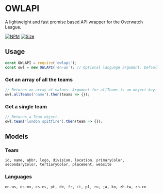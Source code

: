 # OWLAPI

A lightweight and fast promise based API wrapper for the Overwatch League.

[![NPM](https://img.shields.io/npm/v/owlapi.svg?style=popout)](https://www.npmjs.com/package/owlapi) [![Size](https://img.shields.io/bundlephobia/min/owlapi.svg?style=popout)](https://www.npmjs.com/package/owlapi)

## Usage

```javascript
const OWLAPI = require('owlapi');
const owl = new OWLAPI('en-us'); // Optional language argument. Defaults to en-us.
```

### Get an array of all the teams

```javascript
// Returns an array of values. Argument for allTeams is an object key.
owl.allTeams('name').then(teams => {});
```

### Get a single team

```javascript
// Returns a Team object.
owl.team('london spitfire').then(team => {});
```

## Models

### Team

`id, name, abbr, logo, division, location, primaryColor, secondaryColor, tertiaryColor, placement, website`

### Languages

`en-us, es-mx, es-es, pt, de, fr, it, pl, ru, ja, ko, zh-tw, zh-cn`
